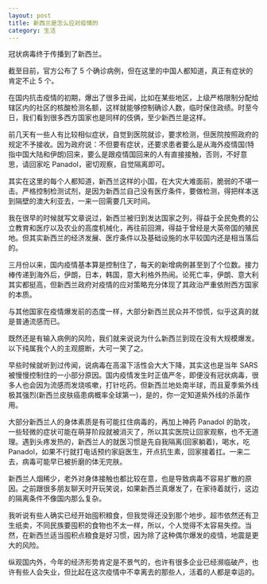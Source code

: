 ```yaml
---
layout: post
title: 新西兰是怎么应对疫情的
category: 生活
---
```


冠状病毒终于传播到了新西兰。

截至目前，官方公布了 5 个确诊病例，但在这里的中国人都知道，真正有症状的肯定不止 5 个。

在国内抗击疫情的初期，爆出了很多丑闻，比如在某些地区，上级严格限制分配给辖区内的社区的核酸检测名额，这样就能够控制确诊人数，临时保住政绩。时至今日，我们看到很多西方国家也是同样的伎俩，至少新西兰是这样。

前几天有一些人有比较相似症状，自觉到医院就诊，要求检测，但医院按照政府的规定不予接收。因为政府说：不但要有症状，还要求患者要么是从海外疫情国(特指中国大陆和伊朗)回来，要么是跟疫情国回来的人有直接接触，否则，不好意思，请回家吃 Panadol，密切观察，自觉隔离即可。

其实在这里的每个人都知道，新西兰这样的小国，在大灾大难面前，脆弱的不堪一击。严格控制检测试剂，是因为新西兰自己没有医疗条件，要做检测，得把样本送到隔壁的澳大利亚去，一来一回需要几天时间。

我在很早的时候就写文章说过，新西兰被归到发达国家之列，得益于全民免费的公立教育和医疗以及农业的高度机械化，再往前回溯，得益于曾经是大英帝国的殖民地。但其实新西兰的经济发展、医疗条件以及基础设施的水平较国内还是相当落后的。

三月份以来，国内疫情基本算是控制住了，每天的新增病例甚至到了个位数。接力棒传递到海外后，伊朗，日本，韩国，意大利格外热闹。论死亡率，伊朗、意大利其实都挺高，但新西兰政府对疫情的应对策略充分体现了其政治严重依附西方国家的本质。

与其他国家在疫情爆发前的态度一样，大部分新西兰民众并不惊慌，似乎这真的就是普通流感而已。

既然还是有输入病例的风险，我们就来说说为什么新西兰到现在没有大规模爆发。以下纯属我个人的主观臆断，大可一笑了之。

早些时候就听到过传闻，说病毒在高温下活性会大大下降，其实这也是当年 SARS 被慢慢控制住的一小部分原因。国内疫情发生时正值严冬，即便没有冠状病毒，很多人也会因为流感而发烧咳嗽，打针吃药。但新西兰地处南半球，而且夏季紫外线极其强烈(新西兰皮肤癌患病概率全球第一)，是的，你一定知道紫外线的杀菌作用。

大部分新西兰人的身体素质是有可能扛住病毒的，再加上神药 Panadol 的助攻，一些轻微的症状可能在萌芽阶段就被消灭了，所以其实医院让回家观察，也不无道理。遇到头疼发热的，新西兰人的就医习惯是先自我隔离(回家躺着)，喝水，吃 Panadol，如果不行就打电话预约家庭医生，开点抗生素，回家接着扛。一来二去，病毒可能早已被折磨的体无完肤。

新西兰人烟稀少，老外对身体接触也都比较在意，也是导致病毒不容易扩散的原因。之前跟很多朋友聊天时开玩笑说，如果新西兰真爆发了，在家待着就行，这边的隔离条件不像国内那么复杂。

我听说有些人确实已经开始囤积粮食，但我觉得还没到那个地步。超市依然还有卫生纸卖，不同民族要囤积的食物也不太一样，所以，个人觉得不太容易失控。当然，在新西兰适当囤积点粮食是好习惯，因为除了这种偶尔爆发的疫情，地震是更大的风险。

纵观国内外，今年的经济形势肯定是不景气的，也许有很多企业已经濒临破产，也许有些人会失业，但比起在这次疫情中不幸离去的那些人，活着的人都是幸运的。